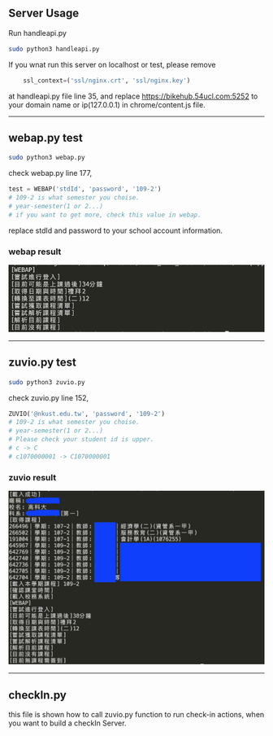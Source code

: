 ## Server Usage
Run handleapi.py
```bash
sudo python3 handleapi.py
```
If you wnat run this server on localhost or test, please remove 
```python
    ssl_context=('ssl/nginx.crt', 'ssl/nginx.key')
```
at handleapi.py file line 35, and replace https://bikehub.54ucl.com:5252 to your domain name or ip(127.0.0.1) in chrome/content.js file.

---
## webap.py test
```bash
sudo python3 webap.py
```
check webap.py line 177,
```python
test = WEBAP('stdId', 'password', '109-2')
# 109-2 is what semester you choise.
# year-semester(1 or 2...)
# if you want to get more, check this value in webap.
```
replace stdId and password to your school account information.
### webap result
![webap](./photos/webap.png)

---
## zuvio.py test
```bash
sudo python3 zuvio.py
```
check zuvio.py line 152,
```python
ZUVIO('@nkust.edu.tw', 'password', '109-2')
# 109-2 is what semester you choise.
# year-semester(1 or 2...)
# Please check your student id is upper.
# c -> C
# c1070000001 -> C1070000001
```
### zuvio result
![zuvio](./photos/zuvio.png)

---
## checkIn.py
this file is shown how to call zuvio.py function to run check-in actions, when you want to build a checkIn Server.